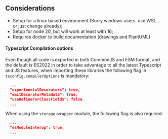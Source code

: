 ## Considerations
 - Setup for a linux based environment (Sorry windows users. use WSL... or just change already);
 - Setup for node 20, but will work at least with 16;
 - Requires docker to build documentation (drawings and PlantUML)

#### Typescript Compilation options

Even though all code is exported in both CommonJS and ESM format, and the default is ES2022
in order to take advantage to all the latest Typescript and JS features,
when importing  these libraries the following flag in `tsconfig.compilerOptions` is mandatory:
```json
  ...
  "experimentalDecorators": true,
  "emitDecoratorMetadata": true,
  "useDefineForClassFields": false
  ...
```

When using the `storage-wrapper` module, the following flag is also required:
```json
  ...
  "esModuleInterop": true,
  ...
```


